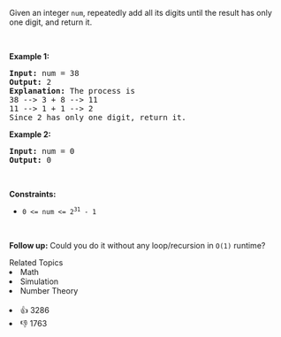 <p>Given an integer <code>num</code>, repeatedly add all its digits until the result has only one digit, and return it.</p>

<p>&nbsp;</p> 
<p><strong class="example">Example 1:</strong></p>

<pre>
<strong>Input:</strong> num = 38
<strong>Output:</strong> 2
<strong>Explanation:</strong> The process is
38 --&gt; 3 + 8 --&gt; 11
11 --&gt; 1 + 1 --&gt; 2 
Since 2 has only one digit, return it.
</pre>

<p><strong class="example">Example 2:</strong></p>

<pre>
<strong>Input:</strong> num = 0
<strong>Output:</strong> 0
</pre>

<p>&nbsp;</p> 
<p><strong>Constraints:</strong></p>

<ul> 
 <li><code>0 &lt;= num &lt;= 2<sup>31</sup> - 1</code></li> 
</ul>

<p>&nbsp;</p> 
<p><strong>Follow up:</strong> Could you do it without any loop/recursion in <code>O(1)</code> runtime?</p>

<div><div>Related Topics</div><div><li>Math</li><li>Simulation</li><li>Number Theory</li></div></div><br><div><li>👍 3286</li><li>👎 1763</li></div>